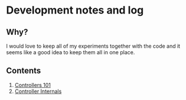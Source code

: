 Development notes and log
=========================

## Why?

I would love to keep all of my experiments together with the code and it seems like a good idea to keep them all in one place.



## Contents

 1. [Controllers 101](Controllers101.md)
 2. [Controller Internals](Internals.md)